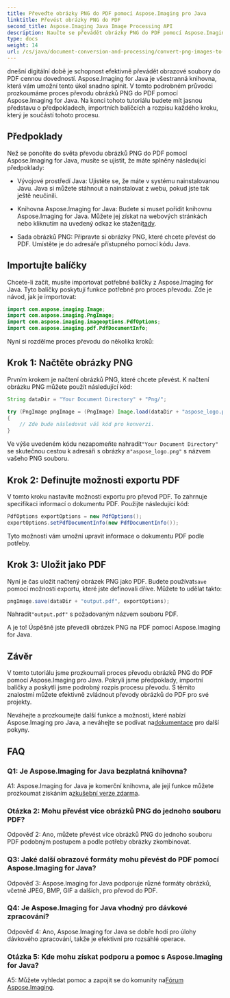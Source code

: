 ```yaml
---
title: Převeďte obrázky PNG do PDF pomocí Aspose.Imaging pro Java
linktitle: Převést obrázky PNG do PDF
second_title: Aspose.Imaging Java Image Processing API
description: Naučte se převádět obrázky PNG do PDF pomocí Aspose.Imaging for Java. Podrobný průvodce pro efektivní převod obrázku do PDF.
type: docs
weight: 14
url: /cs/java/document-conversion-and-processing/convert-png-images-to-pdf/
---
```

dnešní digitální době je schopnost efektivně převádět obrazové soubory do PDF cennou dovedností. Aspose.Imaging for Java je všestranná knihovna, která vám umožní tento úkol snadno splnit. V tomto podrobném průvodci prozkoumáme proces převodu obrázků PNG do PDF pomocí Aspose.Imaging for Java. Na konci tohoto tutoriálu budete mít jasnou představu o předpokladech, importních balíčcích a rozpisu každého kroku, který je součástí tohoto procesu.

## Předpoklady

Než se ponoříte do světa převodu obrázků PNG do PDF pomocí Aspose.Imaging for Java, musíte se ujistit, že máte splněny následující předpoklady:

- Vývojové prostředí Java: Ujistěte se, že máte v systému nainstalovanou Javu. Java si můžete stáhnout a nainstalovat z webu, pokud jste tak ještě neučinili.

-  Knihovna Aspose.Imaging for Java: Budete si muset pořídit knihovnu Aspose.Imaging for Java. Můžete jej získat na webových stránkách nebo kliknutím na uvedený odkaz ke stažení[tady](https://releases.aspose.com/imaging/java/).

- Sada obrázků PNG: Připravte si obrázky PNG, které chcete převést do PDF. Umístěte je do adresáře přístupného pomocí kódu Java.

## Importujte balíčky

Chcete-li začít, musíte importovat potřebné balíčky z Aspose.Imaging for Java. Tyto balíčky poskytují funkce potřebné pro proces převodu. Zde je návod, jak je importovat:

```java
import com.aspose.imaging.Image;
import com.aspose.imaging.PngImage;
import com.aspose.imaging.imageoptions.PdfOptions;
import com.aspose.imaging.pdf.PdfDocumentInfo;
```

Nyní si rozdělme proces převodu do několika kroků:

## Krok 1: Načtěte obrázky PNG

Prvním krokem je načtení obrázků PNG, které chcete převést. K načtení obrázku PNG můžete použít následující kód:

```java
String dataDir = "Your Document Directory" + "Png/";

try (PngImage pngImage = (PngImage) Image.load(dataDir + "aspose_logo.png"))
{
    // Zde bude následovat váš kód pro konverzi.
}
```

 Ve výše uvedeném kódu nezapomeňte nahradit`"Your Document Directory"` se skutečnou cestou k adresáři s obrázky a`"aspose_logo.png"` s názvem vašeho PNG souboru.

## Krok 2: Definujte možnosti exportu PDF

V tomto kroku nastavíte možnosti exportu pro převod PDF. To zahrnuje specifikaci informací o dokumentu PDF. Použijte následující kód:

```java
PdfOptions exportOptions = new PdfOptions();
exportOptions.setPdfDocumentInfo(new PdfDocumentInfo());
```

Tyto možnosti vám umožní upravit informace o dokumentu PDF podle potřeby.

## Krok 3: Uložit jako PDF

 Nyní je čas uložit načtený obrázek PNG jako PDF. Budete používat`save` pomocí možností exportu, které jste definovali dříve. Můžete to udělat takto:

```java
pngImage.save(dataDir + "output.pdf", exportOptions);
```

 Nahradit`"output.pdf"` s požadovaným názvem souboru PDF.

A je to! Úspěšně jste převedli obrázek PNG na PDF pomocí Aspose.Imaging for Java.

## Závěr

V tomto tutoriálu jsme prozkoumali proces převodu obrázků PNG do PDF pomocí Aspose.Imaging pro Java. Pokryli jsme předpoklady, importní balíčky a poskytli jsme podrobný rozpis procesu převodu. S těmito znalostmi můžete efektivně zvládnout převody obrázků do PDF pro své projekty.

 Neváhejte a prozkoumejte další funkce a možnosti, které nabízí Aspose.Imaging pro Java, a neváhejte se podívat na[dokumentace](https://reference.aspose.com/imaging/java/) pro další pokyny.

## FAQ

### Q1: Je Aspose.Imaging for Java bezplatná knihovna?

A1: Aspose.Imaging for Java je komerční knihovna, ale její funkce můžete prozkoumat získáním a[zkušební verze zdarma](https://releases.aspose.com/).

### Otázka 2: Mohu převést více obrázků PNG do jednoho souboru PDF?

Odpověď 2: Ano, můžete převést více obrázků PNG do jednoho souboru PDF podobným postupem a podle potřeby obrázky zkombinovat.

### Q3: Jaké další obrazové formáty mohu převést do PDF pomocí Aspose.Imaging for Java?

Odpověď 3: Aspose.Imaging for Java podporuje různé formáty obrázků, včetně JPEG, BMP, GIF a dalších, pro převod do PDF.

### Q4: Je Aspose.Imaging for Java vhodný pro dávkové zpracování?

Odpověď 4: Ano, Aspose.Imaging for Java se dobře hodí pro úlohy dávkového zpracování, takže je efektivní pro rozsáhlé operace.

### Otázka 5: Kde mohu získat podporu a pomoc s Aspose.Imaging for Java?

 A5: Můžete vyhledat pomoc a zapojit se do komunity na[Fórum Aspose.Imaging](https://forum.aspose.com/).